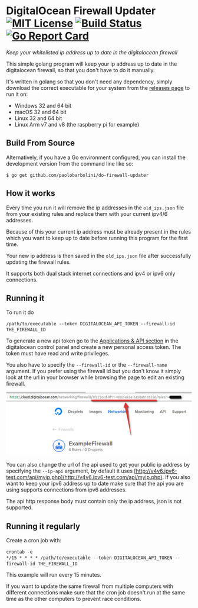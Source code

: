 # DigitalOcean Firewall Updater [![MIT License](https://img.shields.io/github/license/paolobarbolini/do-firewall-updater.svg?maxAge=2592000)](LICENSE) [![Build Status](https://travis-ci.org/paolobarbolini/do-firewall-updater.svg?branch=master)](https://travis-ci.org/paolobarbolini/do-firewall-updater) [![Go Report Card](https://goreportcard.com/badge/github.com/paolobarbolini/do-firewall-updater)](https://goreportcard.com/report/github.com/paolobarbolini/do-firewall-updater)
_Keep your whitelisted ip address up to date in the digitalocean firewall_

This simple golang program will keep your ip address up to date in the digitalocean firewall, so that you don't have to do it manually.

It's written in golang so that you don't need any dependency, simply download the correct executable for your system from the [releases page](https://github.com/paolobarbolini/do-firewall-updater/releases) to run it on:

* Windows 32 and 64 bit
* macOS 32 and 64 bit
* Linux 32 and 64 bit
* Linux Arm v7 and v8 (the raspberry pi for example)

## Build From Source
Alternatively, if you have a Go environment configured, you can install the development version from the command line like so:

```
$ go get github.com/paolobarbolini/do-firewall-updater
```

## How it works
Every time you run it will remove the ip addresses in the ``old_ips.json`` file from your existing rules and replace them with your current ipv4/6 addresses.

Because of this your current ip address must be already present in the rules which you want to keep up to date before running this program for the first time.

Your new ip address is then saved in the ``old_ips.json`` file after successfully updating the firewall rules.

It supports both dual stack internet connections and ipv4 or ipv6 only connections.

## Running it
To run it do

```
/path/to/executable --token DIGITALOCEAN_API_TOKEN --firewall-id THE_FIREWALL_ID
```

To generate a new api token go to the [Applications & API section](https://cloud.digitalocean.com/settings/api/tokens) in the digitalocean control panel and create a new personal access token.
The token must have read and write privileges.

You also have to specify the ``--firewall-id`` or the ``--firewall-name`` argument.
If you prefer using the firewall id but you don't know it simply look at the url in your browser while browsing the page to edit an existing firewall.

![Example control panel firewall id](control-panel-firewall-id.png)

You can also change the url of the api used to get your public ip address by specifying the ``--ip-api`` argument, by default it uses [http://v4v6.ipv6-test.com/api/myip.php](http://v4v6.ipv6-test.com/api/myip.php).
If you also want to keep your ipv6 address up to date make sure that the api you are using supports connections from ipv6 addresses.

The api http response body must contain only the ip address, json is not supported.

## Running it regularly
Create a cron job with:

```
crontab -e
*/15 * * * * /path/to/executable --token DIGITALOCEAN_API_TOKEN --firewall-id THE_FIREWALL_ID
```

This example will run every 15 minutes.

If you want to update the same firewall from multiple computers with different connections make sure that the cron job doesn't run at the same time as the other computers to prevent race conditions.
